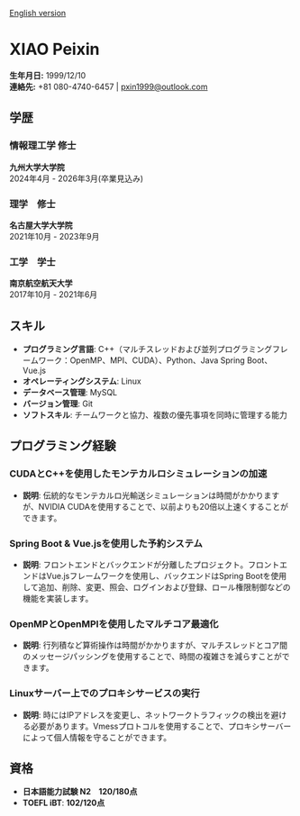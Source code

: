 [English version](README.md)

# XIAO Peixin
**生年月日:** 1999/12/10  
**連絡先:** +81 080-4740-6457 | pxin1999@outlook.com

## 学歴

### 情報理工学 修士
**九州大学大学院**  
2024年4月 - 2026年3月(卒業見込み)

### 理学　修士
**名古屋大学大学院**  
2021年10月 - 2023年9月

### 工学　学士
**南京航空航天大学**  
2017年10月 - 2021年6月

## スキル
- **プログラミング言語**: C++（マルチスレッドおよび並列プログラミングフレームワーク：OpenMP、MPI、CUDA）、Python、Java Spring Boot、Vue.js
- **オペレーティングシステム**: Linux
- **データベース管理**: MySQL
- **バージョン管理**: Git
- **ソフトスキル**: チームワークと協力、複数の優先事項を同時に管理する能力

## プログラミング経験

### CUDAとC++を使用したモンテカルロシミュレーションの加速
- **説明**: 伝統的なモンテカルロ光輸送シミュレーションは時間がかかりますが、NVIDIA CUDAを使用することで、以前よりも20倍以上速くすることができます。

### Spring Boot & Vue.jsを使用した予約システム
- **説明**: フロントエンドとバックエンドが分離したプロジェクト。フロントエンドはVue.jsフレームワークを使用し、バックエンドはSpring Bootを使用して追加、削除、変更、照会、ログインおよび登録、ロール権限制御などの機能を実装します。

### OpenMPとOpenMPIを使用したマルチコア最適化
- **説明**: 行列積など算術操作は時間がかかりますが、マルチスレッドとコア間のメッセージパッシングを使用することで、時間の複雑さを減らすことができます。

### Linuxサーバー上でのプロキシサービスの実行
- **説明**: 時にはIPアドレスを変更し、ネットワークトラフィックの検出を避ける必要があります。Vmessプロトコルを使用することで、プロキシサーバーによって個人情報を守ることができます。

## 資格
- **日本語能力試験 N2　120/180点**
- **TOEFL iBT**: **102/120点**
